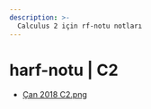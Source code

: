 ```yaml
---
description: >-
  Calculus 2 için rf-notu notları
---
```


# harf-notu \| C2

<!--YPackage.YGitbookIntegration-tarafından-otomatik-oluşturulmuştur-->

- [Çan 2018 C2.png](%C3%87an%202018%20C2.png)

<!--YPackage.YGitbookIntegration-tarafından-otomatik-oluşturulmuştur-->
